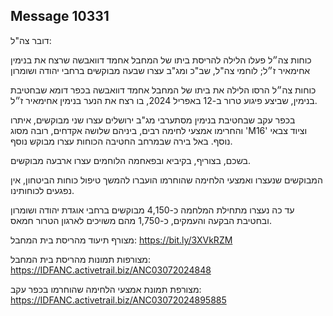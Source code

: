 ## Message 10331

דובר צה"ל:

כוחות צה״ל פעלו הלילה להריסת ביתו של המחבל אחמד דוואבשה שרצח את בנימין אחימאיר ז״ל; לוחמי צה"ל, שב"כ ומג"ב עצרו שבעה מבוקשים ברחבי יהודה ושומרון

כוחות צה״ל הרסו הלילה את ביתו של המחבל אחמד דוואבשה בכפר דומא שבחטיבת בנימין, שביצע פיגוע טרור ב-12 באפריל 2024, בו רצח את הנער בנימין אחימאיר ז״ל. 

בכפר עקב שבחטיבת בנימין מסתערבי מג"ב ירושלים עצרו שני מבוקשים, איתרו והחרימו אמצעי לחימה רבים, ביניהם שלושה אקדחים, רובה מסוג 'M16' וציוד צבאי נוסף. באל בירה שבמרחב החטיבה הכוחות עצרו מבוקש נוסף.

בשכם, בצוריף, בקיביא ובפאחמה הלוחמים עצרו ארבעה מבוקשים.

המבוקשים שנעצרו ואמצעי הלחימה שהוחרמו הועברו להמשך טיפול כוחות הביטחון, אין נפגעים לכוחותינו.

עד כה נעצרו מתחילת המלחמה כ-4,150 מבוקשים ברחבי אוגדת יהודה ושומרון ובחטיבת הבקעה והעמקים, כ-1,750 מהם משויכים לארגון הטרור חמאס.

מצורף תיעוד מהריסת בית המחבל: https://bit.ly/3XVkRZM

מצורפות תמונות מהריסת בית המחבל: https://IDFANC.activetrail.biz/ANC03072024848

מצורפת תמונת אמצעי הלחימה שהוחרמו בכפר עקב: https://IDFANC.activetrail.biz/ANC03072024895885

